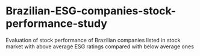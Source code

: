 # Brazilian-ESG-companies-stock-performance-study
Evaluation of stock performance of Brazilian companies listed in stock market with above average ESG ratings compared with below average ones
